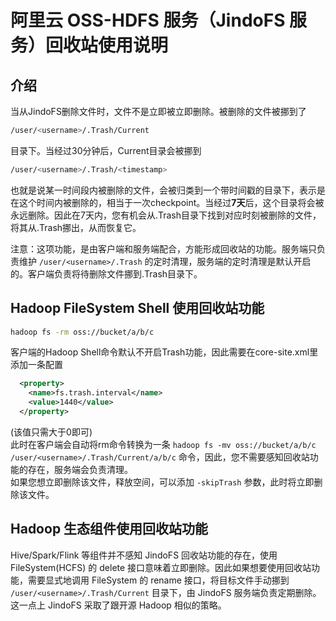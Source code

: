 # 阿里云 OSS-HDFS 服务（JindoFS 服务）回收站使用说明

## 介绍
当从JindoFS删除文件时，文件不是立即被立即删除。被删除的文件被挪到了    
```bash
/user/<username>/.Trash/Current
```
目录下。当经过30分钟后，Current目录会被挪到    
 ```bash
/user/<username>/.Trash/<timestamp>
```
也就是说某一时间段内被删除的文件，会被归类到一个带时间戳的目录下，表示是在这个时间内被删除的，相当于一次checkpoint。当经过**7天**后，这个<timestamp>目录将会被永远删除。因此在7天内，您有机会从.Trash目录下找到对应时刻被删除的文件，将其从.Trash挪出，从而恢复它。

注意：这项功能，是由客户端和服务端配合，方能形成回收站的功能。服务端只负责维护 ```/user/<username>/.Trash``` 的定时清理，服务端的定时清理是默认开启的。客户端负责将待删除文件挪到.Trash目录下。

## Hadoop FileSystem Shell 使用回收站功能
```bash
hadoop fs -rm oss://bucket/a/b/c
```
客户端的Hadoop Shell命令默认不开启Trash功能，因此需要在core-site.xml里添加一条配置
```xml
  <property>
    <name>fs.trash.interval</name>
    <value>1440</value>
  </property>
```
(该值只需大于0即可)   
此时在客户端会自动将rm命令转换为一条 ```hadoop fs -mv oss://bucket/a/b/c /user/<username>/.Trash/Current/a/b/c```
命令，因此，您不需要感知回收站功能的存在，服务端会负责清理。    
如果您想立即删除该文件，释放空间，可以添加 ```-skipTrash``` 参数，此时将立即删除该文件。

## Hadoop 生态组件使用回收站功能
Hive/Spark/Flink 等组件并不感知 JindoFS 回收站功能的存在，使用 FileSystem(HCFS) 的 delete 接口意味着立即删除。因此如果想要使用回收站功能，需要显式地调用 FileSystem 的 rename 接口，将目标文件手动挪到 ```/user/<username>/.Trash/Current``` 目录下，由 JindoFS 服务端负责定期删除。这一点上 JindoFS 采取了跟开源 Hadoop 相似的策略。
